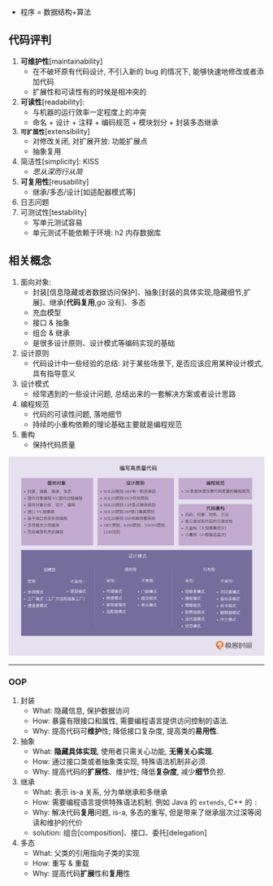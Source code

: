 - 程序 = 数据结构+算法

## 代码评判

1. **可维护性**[maintainability]
   - 在不破坏原有代码设计, 不引入新的 bug 的情况下, 能够快速地修改或者添加代码
   - 扩展性和可读性有的时候是相冲突的
2. **可读性**[readability]:
   - 与机器的运行效率一定程度上的冲突
   - 命名 + 设计 + 注释 + 编码规范 + 模块划分 + 封装多态继承
3. **`可扩展性`**[extensibility]
   - 对修改关闭, 对扩展开放: 功能扩展点
   - 抽象复用
4. 简洁性[simplicity]: KISS
   - _思从深而行从简_
5. **可复用性**[reusability]
   - 继承/多态/设计[如适配器模式等]
6. 日志问题
7. 可测试性[testability]
   - 写单元测试容易
   - 单元测试不能依赖于环境: h2 内存数据库

## 相关概念

1. 面向对象:
   - 封装[信息隐藏或者数据访问保护]、抽象[封装的具体实现,隐藏细节,扩展]、继承[**代码复用**,go 没有]、多态
   - 充血模型
   - 接口 & 抽象
   - 组合 & 继承
   - 是很多设计原则、设计模式等编码实现的基础
2. 设计原则
   - 代码设计中一些经验的总结: 对于某些场景下, 是否应该应用某种设计模式, 具有指导意义
3. 设计模式
   - 经常遇到的一些设计问题, 总结出来的一套解决方案或者设计思路
4. 编程规范
   - 代码的可读性问题, 落地细节
   - 持续的小重构依赖的理论基础主要就是编程规范
5. 重构
   - 保持代码质量

![avatar](/static/image/pattern/design-guideline.png)

---

### OOP

1. 封装
   - What: 隐藏信息, 保护数据访问
   - How: 暴露有限接口和属性, 需要编程语言提供访问控制的语法.
   - Why: 提高代码可**维护**性; 降低接口复杂度, 提高类的**易用性**.
2. 抽象
   - What: **隐藏具体实现**, 使用者只需关心功能, **无需关心实现**.
   - How: 通过接口类或者抽象类实现, 特殊语法机制非必须.
   - Why: 提高代码的**扩展性**、维护性; 降低**复杂度**, 减少**细节**负担.
3. 继承
   - What: 表示 is-a 关系, 分为单继承和多继承
   - How: 需要编程语言提供特殊语法机制. 例如 Java 的 `extends`, C++ 的 `:`
   - Why: 解决代码**复用**问题, is-a, 多态的重写, 但是带来了继承层次过深等阅读和维护的代价
   - solution: 组合[composition]、接口、委托[delegation]
4. 多态
   - What: 父类的引用指向子类的实现
   - How: 重写 & 重载
   - Why: 提高代码**扩展**性和**复用**性
